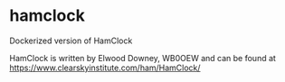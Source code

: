 # hamclock
Dockerized version of HamClock

HamClock is written by Elwood Downey, WB0OEW and can be found at
https://www.clearskyinstitute.com/ham/HamClock/


